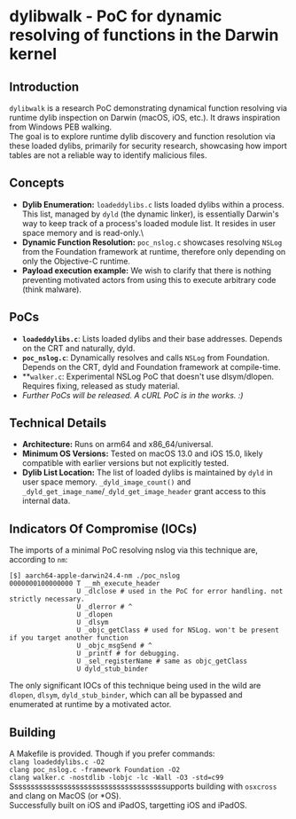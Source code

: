 # dylibwalk - PoC for dynamic resolving of functions in the Darwin kernel

## Introduction

`dylibwalk` is a research PoC demonstrating dynamical function resolving via runtime dylib inspection on Darwin (macOS, iOS, etc.). It draws inspiration from Windows PEB walking. \
The goal is to explore runtime dylib discovery and function resolution via these loaded dylibs, primarily for security research, showcasing how import tables are not a reliable way to identify malicious files.

## Concepts

*   **Dylib Enumeration:** `loadeddylibs.c` lists loaded dylibs within a process. This list, managed by `dyld` (the dynamic linker), is essentially Darwin's way to keep track of a process's loaded module list. It resides in user space memory and is read-only.\
*   **Dynamic Function Resolution:** `poc_nslog.c` showcases resolving `NSLog` from the Foundation framework at runtime, therefore only depending on only the Objective-C runtime.
*   **Payload execution example:** We wish to clarify that there is nothing preventing motivated actors from using this to execute arbitrary code (think malware).

## PoCs

*   **`loadeddylibs.c`**: Lists loaded dylibs and their base addresses. Depends on the CRT and naturally, dyld.
*   **`poc_nslog.c`**: Dynamically resolves and calls `NSLog` from Foundation. Depends on the CRT, dyld and Foundation framework at compile-time.
*   **`walker.c`: Experimental NSLog PoC that doesn't use dlsym/dlopen. Requires fixing, released as study material.
*   *Further PoCs will be released. A cURL PoC is in the works. :)*

## Technical Details

*   **Architecture:**  Runs on arm64 and x86_64/universal.
*   **Minimum OS Versions:**  Tested on macOS 13.0 and iOS 15.0, likely compatible with earlier versions but not explicitly tested.
*   **Dylib List Location:** The list of loaded dylibs is maintained by `dyld` in user space memory. `_dyld_image_count()` and `_dyld_get_image_name`/`_dyld_get_image_header` grant access to this internal data.


## Indicators Of Compromise (IOCs)
The imports of a minimal PoC resolving nslog via this technique are, according to `nm`:
```
[$] aarch64-apple-darwin24.4-nm ./poc_nslog
0000000100000000 T __mh_execute_header
                 U _dlclose # used in the PoC for error handling. not strictly necessary.
                 U _dlerror # ^
                 U _dlopen
                 U _dlsym
                 U _objc_getClass # used for NSLog. won't be present if you target another function
                 U _objc_msgSend # ^
                 U _printf # for debugging.
                 U _sel_registerName # same as objc_getClass
                 U dyld_stub_binder
```
The only significant IOCs of this technique being used in the wild are `dlopen`, `dlsym`, `dyld_stub_binder`, which can all be bypassed and enumerated at runtime by a motivated actor.

## Building

A Makefile is provided. Though if you prefer commands:\
`clang loadeddylibs.c -O2`\
`clang poc_nslog.c -framework Foundation -O2`\
`clang walker.c -nostdlib -lobjc -lc -Wall -O3 -std=c99`
Ssssssssssssssssssssssssssssssssssssssupports building with `osxcross` and clang on MacOS (or *OS).\
Successfully built on iOS and iPadOS, targetting iOS and iPadOS.

